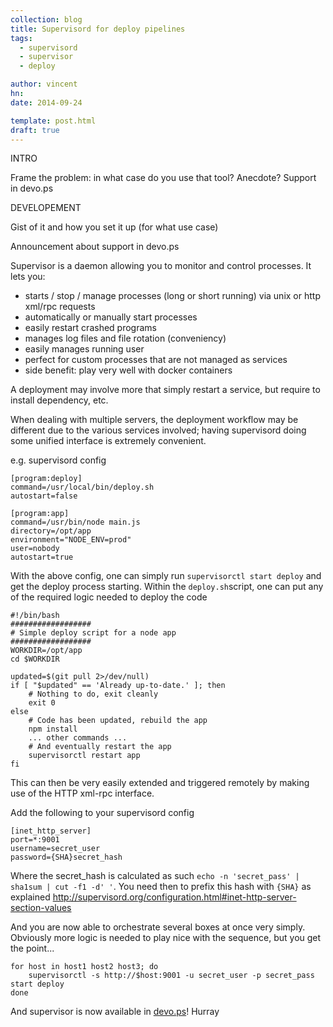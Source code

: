 ```yaml
---
collection: blog
title: Supervisord for deploy pipelines
tags:
  - supervisord
  - supervisor
  - deploy

author: vincent
hn:
date: 2014-09-24

template: post.html
draft: true
---
```


INTRO

Frame the problem: in what case do you use that tool? Anecdote? Support in devo.ps

DEVELOPEMENT

Gist of it and how you set it up (for what use case)

Announcement about support in devo.ps



Supervisor is a daemon allowing you to monitor and control processes. It lets you:

- starts / stop / manage processes (long or short running) via unix or http xml/rpc requests
- automatically or manually start processes
- easily restart crashed programs
- manages log files and file rotation (conveniency)
- easily manages running user
- perfect for custom processes that are not managed as services
- side benefit: play very well with docker containers

A deployment may involve more that simply restart a service, but require to install dependency, etc.

When dealing with multiple servers, the deployment workflow may be different due to the various services involved; having supervisord doing some unified interface is extremely convenient.

e.g. supervisord config

    [program:deploy]
    command=/usr/local/bin/deploy.sh
    autostart=false
    
    [program:app]
    command=/usr/bin/node main.js
    directory=/opt/app
    environment="NODE_ENV=prod"
    user=nobody
    autostart=true

With the above config, one can simply run `supervisorctl start deploy` and get the deploy process starting. Within the `deploy.sh`script, one can put any of the required logic needed to deploy the code

    #!/bin/bash
    ##################
    # Simple deploy script for a node app
    ##################
    WORKDIR=/opt/app
    cd $WORKDIR
    
    updated=$(git pull 2>/dev/null)
    if [ "$updated" == 'Already up-to-date.' ]; then
        # Nothing to do, exit cleanly
        exit 0
    else
        # Code has been updated, rebuild the app
        npm install
        ... other commands ...
        # And eventually restart the app
        supervisorctl restart app
    fi

This can then be very easily extended and triggered remotely by making use of the HTTP xml-rpc interface.

Add the following to your supervisord config

    [inet_http_server]
    port=*:9001
    username=secret_user
    password={SHA}secret_hash

Where the secret_hash is calculated as such `echo -n 'secret_pass' | sha1sum | cut -f1 -d' '`. You need then to prefix this hash with `{SHA}` as explained http://supervisord.org/configuration.html#inet-http-server-section-values

And you are now able to orchestrate several boxes at once very simply. Obviously more logic is needed to play nice with the sequence, but you get the point...

    for host in host1 host2 host3; do
        supervisorctl -s http://$host:9001 -u secret_user -p secret_pass start deploy
    done
    
And supervisor is now available in [devo.ps](http://devo.ps)! Hurray
